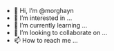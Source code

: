 - 👋 Hi, I’m @morghayn
- 👀 I’m interested in ...
- 🌱 I’m currently learning ...
- 💞️ I’m looking to collaborate on ...
- 📫 How to reach me ...

<!---
morghayn/morghayn is a ✨ special ✨ repository because its `README.md` (this file) appears on your GitHub profile.
You can click the Preview link to take a look at your changes.
--->
